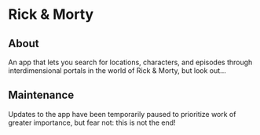# Rick & Morty

## About
An app that lets you search for locations, characters, and episodes through interdimensional portals in the world of Rick & Morty, but look out...

## Maintenance
Updates to the app have been temporarily paused to prioritize work of greater importance, but fear not: this is not the end!
